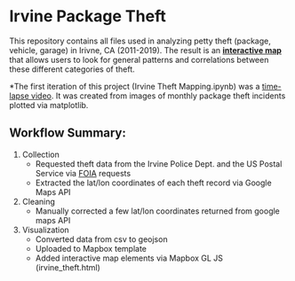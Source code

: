# Irvine Package Theft
This repository contains all files used in analyzing petty theft (package, vehicle, garage) in Irivne, CA (2011-2019). The result is an **[interactive map](https://hassenmorad.github.io/irvine.html)** that allows users to look for general patterns and correlations between these different categories of theft.

*The first iteration of this project (Irvine Theft Mapping.ipynb) was a [time-lapse video](https://youtu.be/a6sYRXIeFhY). It was created from images of monthly package theft incidents plotted via matplotlib.

## Workflow Summary:
1. Collection
    - Requested theft data from the Irvine Police Dept. and the US Postal Service via [FOIA](https://en.wikipedia.org/wiki/Freedom_of_Information_Act_(United_States)) requests
    - Extracted the lat/lon coordinates of each theft record via Google Maps API 
2. Cleaning
    - Manually corrected a few lat/lon coordinates returned from google maps API
3. Visualization
    - Converted data from csv to geojson
    - Uploaded to Mapbox template
    - Added interactive map elements via Mapbox GL JS (irvine_theft.html)
